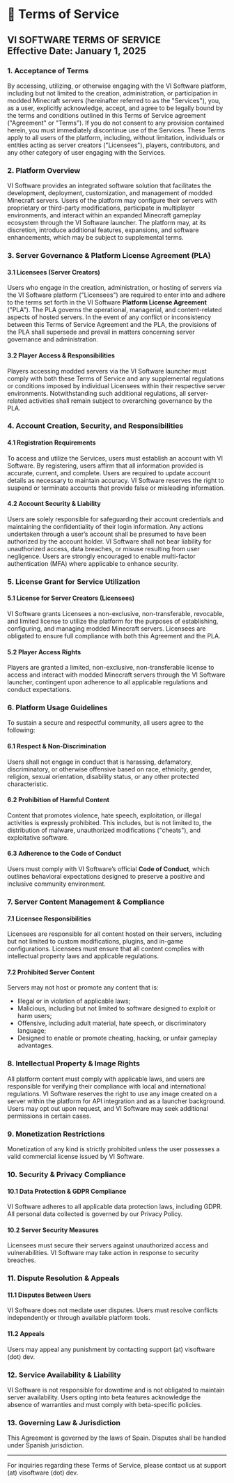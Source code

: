 # 📔 Terms of Service

**VI SOFTWARE TERMS OF SERVICE**\
**Effective Date: January 1, 2025**
-----------------------------------

### **1. Acceptance of Terms**

By accessing, utilizing, or otherwise engaging with the VI Software platform, including but not limited to the creation, administration, or participation in modded Minecraft servers (hereinafter referred to as the "Services"), you, as a user, explicitly acknowledge, accept, and agree to be legally bound by the terms and conditions outlined in this Terms of Service agreement ("Agreement" or "Terms"). If you do not consent to any provision contained herein, you must immediately discontinue use of the Services. These Terms apply to all users of the platform, including, without limitation, individuals or entities acting as server creators ("Licensees"), players, contributors, and any other category of user engaging with the Services.

### **2. Platform Overview**

VI Software provides an integrated software solution that facilitates the development, deployment, customization, and management of modded Minecraft servers. Users of the platform may configure their servers with proprietary or third-party modifications, participate in multiplayer environments, and interact within an expanded Minecraft gameplay ecosystem through the VI Software launcher. The platform may, at its discretion, introduce additional features, expansions, and software enhancements, which may be subject to supplemental terms.

### **3. Server Governance & Platform License Agreement (PLA)**

#### **3.1 Licensees (Server Creators)**

Users who engage in the creation, administration, or hosting of servers via the VI Software platform ("Licensees") are required to enter into and adhere to the terms set forth in the VI Software **Platform License Agreement** ("PLA"). The PLA governs the operational, managerial, and content-related aspects of hosted servers. In the event of any conflict or inconsistency between this Terms of Service Agreement and the PLA, the provisions of the PLA shall supersede and prevail in matters concerning server governance and administration.

#### **3.2 Player Access & Responsibilities**

Players accessing modded servers via the VI Software launcher must comply with both these Terms of Service and any supplemental regulations or conditions imposed by individual Licensees within their respective server environments. Notwithstanding such additional regulations, all server-related activities shall remain subject to overarching governance by the PLA.

### **4. Account Creation, Security, and Responsibilities**

#### **4.1 Registration Requirements**

To access and utilize the Services, users must establish an account with VI Software. By registering, users affirm that all information provided is accurate, current, and complete. Users are required to update account details as necessary to maintain accuracy. VI Software reserves the right to suspend or terminate accounts that provide false or misleading information.

#### **4.2 Account Security & Liability**

Users are solely responsible for safeguarding their account credentials and maintaining the confidentiality of their login information. Any actions undertaken through a user’s account shall be presumed to have been authorized by the account holder. VI Software shall not bear liability for unauthorized access, data breaches, or misuse resulting from user negligence. Users are strongly encouraged to enable multi-factor authentication (MFA) where applicable to enhance security.

### **5. License Grant for Service Utilization**

#### **5.1 License for Server Creators (Licensees)**

VI Software grants Licensees a non-exclusive, non-transferable, revocable, and limited license to utilize the platform for the purposes of establishing, configuring, and managing modded Minecraft servers. Licensees are obligated to ensure full compliance with both this Agreement and the PLA.

#### **5.2 Player Access Rights**

Players are granted a limited, non-exclusive, non-transferable license to access and interact with modded Minecraft servers through the VI Software launcher, contingent upon adherence to all applicable regulations and conduct expectations.

### **6. Platform Usage Guidelines**

To sustain a secure and respectful community, all users agree to the following:

#### **6.1 Respect & Non-Discrimination**

Users shall not engage in conduct that is harassing, defamatory, discriminatory, or otherwise offensive based on race, ethnicity, gender, religion, sexual orientation, disability status, or any other protected characteristic.

#### **6.2 Prohibition of Harmful Content**

Content that promotes violence, hate speech, exploitation, or illegal activities is expressly prohibited. This includes, but is not limited to, the distribution of malware, unauthorized modifications ("cheats"), and exploitative software.

#### **6.3 Adherence to the Code of Conduct**

Users must comply with VI Software’s official **Code of Conduct**, which outlines behavioral expectations designed to preserve a positive and inclusive community environment.

### **7. Server Content Management & Compliance**

#### **7.1 Licensee Responsibilities**

Licensees are responsible for all content hosted on their servers, including but not limited to custom modifications, plugins, and in-game configurations. Licensees must ensure that all content complies with intellectual property laws and applicable regulations.

#### **7.2 Prohibited Server Content**

Servers may not host or promote any content that is:

* Illegal or in violation of applicable laws;
* Malicious, including but not limited to software designed to exploit or harm users;
* Offensive, including adult material, hate speech, or discriminatory language;
* Designed to enable or promote cheating, hacking, or unfair gameplay advantages.

### **8. Intellectual Property & Image Rights**

All platform content must comply with applicable laws, and users are responsible for verifying their compliance with local and international regulations. VI Software reserves the right to use any image created on a server within the platform for API integration and as a launcher background. Users may opt out upon request, and VI Software may seek additional permissions in certain cases.

### **9. Monetization Restrictions**

Monetization of any kind is strictly prohibited unless the user possesses a valid commercial license issued by VI Software.

### **10. Security & Privacy Compliance**

#### **10.1 Data Protection & GDPR Compliance**

VI Software adheres to all applicable data protection laws, including GDPR. All personal data collected is governed by our Privacy Policy.

#### **10.2 Server Security Measures**

Licensees must secure their servers against unauthorized access and vulnerabilities. VI Software may take action in response to security breaches.

### **11. Dispute Resolution & Appeals**

#### **11.1 Disputes Between Users**

VI Software does not mediate user disputes. Users must resolve conflicts independently or through available platform tools.

#### **11.2 Appeals**

Users may appeal any punishment by contacting support (at) visoftware (dot) dev.

### **12. Service Availability & Liability**

VI Software is not responsible for downtime and is not obligated to maintain server availability. Users opting into beta features acknowledge the absence of warranties and must comply with beta-specific policies.

### **13. Governing Law & Jurisdiction**

This Agreement is governed by the laws of Spain. Disputes shall be handled under Spanish jurisdiction.

***

For inquiries regarding these Terms of Service, please contact us at support (at) visoftware (dot) dev.
